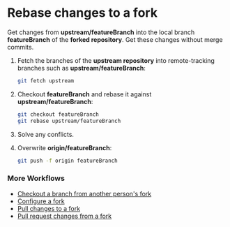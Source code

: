 # Rebase changes to a fork

Get changes from **upstream/featureBranch** into the local branch **featureBranch** of the **forked repository**. Get these changes without merge commits.

1. Fetch the branches of the **upstream repository** into remote-tracking branches such as **upstream/featureBranch**:

    ```bash
    git fetch upstream
    ```

2. Checkout **featureBranch** and rebase it against **upstream/featureBranch**:

    ```bash
    git checkout featureBranch
    git rebase upstream/featureBranch
    ```

3. Solve any conflicts.

4. Overwrite **origin/featureBranch**:

    ```bash
    git push -f origin featureBranch
    ```

### More Workflows

* [Checkout a branch from another person's fork](CheckoutABranchFromAnotherPersonsFork.md)
* [Configure a fork](ConfigureAFork.md)
* [Pull changes to a fork](PullChangesToAFork.md)
* [Pull request changes from a fork](PullRequestChangesFromAFork.md)
